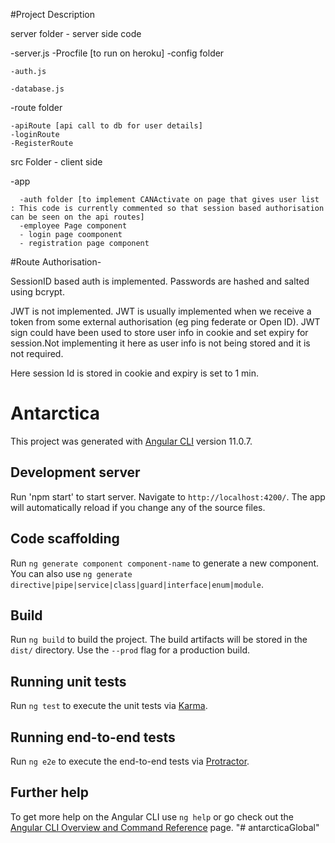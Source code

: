 #Project Description
  

server folder - server side code

  -server.js
  -Procfile [to run on heroku]
  -config folder

    -auth.js
    
    -database.js
    
  -route folder

    -apiRoute [api call to db for user details]
    -loginRoute
    -RegisterRoute
    
src Folder - client side

  -app
  
      -auth folder [to implement CANActivate on page that gives user list : This code is currently commented so that session based authorisation can be seen on the api routes]
      -employee Page component
      - login page coomponent
      - registration page component

#Route Authorisation- 

SessionID based auth is implemented. Passwords are hashed and salted using bcrypt.

JWT is not implemented. JWT is usually implemented when we receive a token from some external authorisation (eg ping federate or Open ID). JWT sign could have been used to store user info in cookie and set expiry for session.Not implementing it here as user info is not being stored and it is not required.

Here session Id is stored in cookie and expiry is set to 1 min. 

# Antarctica

This project was generated with [Angular CLI](https://github.com/angular/angular-cli) version 11.0.7.

## Development server

Run 'npm start' to start server. Navigate to `http://localhost:4200/`. The app will automatically reload if you change any of the source files.

## Code scaffolding

Run `ng generate component component-name` to generate a new component. You can also use `ng generate directive|pipe|service|class|guard|interface|enum|module`.

## Build

Run `ng build` to build the project. The build artifacts will be stored in the `dist/` directory. Use the `--prod` flag for a production build.

## Running unit tests

Run `ng test` to execute the unit tests via [Karma](https://karma-runner.github.io).

## Running end-to-end tests

Run `ng e2e` to execute the end-to-end tests via [Protractor](http://www.protractortest.org/).

## Further help

To get more help on the Angular CLI use `ng help` or go check out the [Angular CLI Overview and Command Reference](https://angular.io/cli) page.
"# antarcticaGlobal" 
